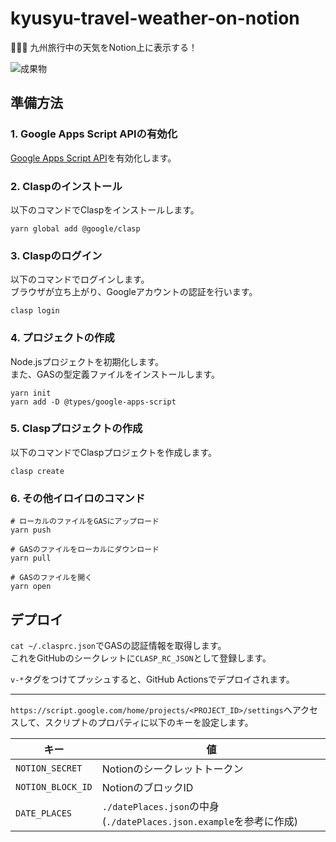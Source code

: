 # kyusyu-travel-weather-on-notion

📸📸📸 九州旅行中の天気をNotion上に表示する！  

![成果物](./fruit.gif)  

## 準備方法

### 1. Google Apps Script APIの有効化

[Google Apps Script API](https://script.google.com/home/usersettings)を有効化します。  

### 2. Claspのインストール

以下のコマンドでClaspをインストールします。  

```shell
yarn global add @google/clasp
```

### 3. Claspのログイン

以下のコマンドでログインします。  
ブラウザが立ち上がり、Googleアカウントの認証を行います。  

```shell
clasp login
```

### 4. プロジェクトの作成

Node.jsプロジェクトを初期化します。  
また、GASの型定義ファイルをインストールします。  

```shell
yarn init
yarn add -D @types/google-apps-script
```

### 5. Claspプロジェクトの作成

以下のコマンドでClaspプロジェクトを作成します。  

```shell
clasp create
```

### 6. その他イロイロのコマンド

```shell
# ローカルのファイルをGASにアップロード
yarn push

# GASのファイルをローカルにダウンロード
yarn pull

# GASのファイルを開く
yarn open
```

## デプロイ

`cat ~/.clasprc.json`でGASの認証情報を取得します。  
これをGitHubのシークレットに`CLASP_RC_JSON`として登録します。  

`v-*`タグをつけてプッシュすると、GitHub Actionsでデプロイされます。  

---

`https://script.google.com/home/projects/<PROJECT_ID>/settings`へアクセスして、スクリプトのプロパティに以下のキーを設定します。  

| キー | 値 |
| --- | --- |
| `NOTION_SECRET` | Notionのシークレットトークン |
| `NOTION_BLOCK_ID` | NotionのブロックID |
| `DATE_PLACES` | `./datePlaces.json`の中身 (`./datePlaces.json.example`を参考に作成) |
